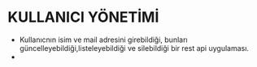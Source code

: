 # KULLANICI YÖNETİMİ
* Kullanıcnın isim ve mail adresini girebildiği, bunları güncelleyebildiği,listeleyebildiği ve silebildiği bir rest api uygulaması.
* 

